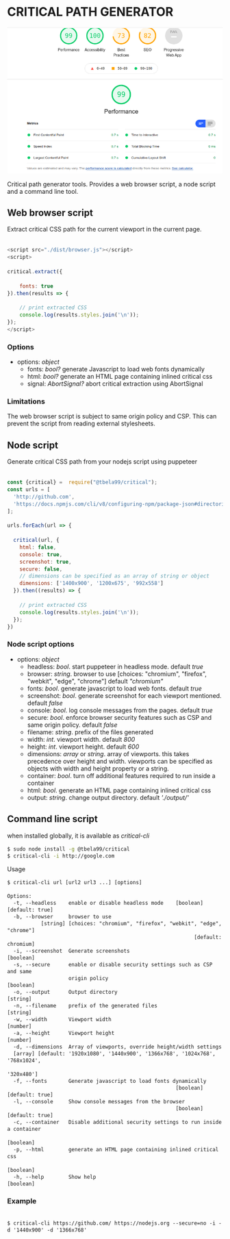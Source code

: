 # CRITICAL PATH GENERATOR

![screenshot](https://raw.githubusercontent.com/tbela99/critical/master/screenshot.png)

Critical path generator tools. Provides a web browser script, a node script and a command line tool.

## Web browser script

Extract critical CSS path for the current viewport in the current page.
```javascript

<script src="./dist/browser.js"></script>
<script>
    
critical.extract({
   
    fonts: true
}).then(results => {
    
    // print extracted CSS
    console.log(results.styles.join('\n'));
});
</script>
```

### Options

- options: _object_
  - fonts: _bool?_ generate Javascript to load web fonts dynamically
  - html: _bool?_ generate an HTML page containing inlined critical css
  - signal: _AbortSignal?_ abort critical extraction using AbortSignal

### Limitations

The web browser script is subject to same origin policy and CSP. 
This can prevent the script from reading external stylesheets.

## Node script

Generate critical CSS path from your nodejs script using puppeteer

```javascript

const {critical} =  require("@tbela99/critical");
const urls = [
  'http://github.com',
  'https://docs.npmjs.com/cli/v8/configuring-npm/package-json#directories'
];

urls.forEach(url => {

  critical(url, {
    html: false,
    console: true,
    screenshot: true,
    secure: false,
    // dimensions can be specified as an array of string or object
    dimensions: ['1400x900', '1200x675', '992x558']
  }).then((results) => {

    // print extracted CSS
    console.log(results.styles.join('\n'));
  });
})

```

### Node script options

- options: _object_
  - headless: _bool_. start puppeteer in headless mode. default _true_
  - browser: _string_. browser to use [choices: "chromium", "firefox", "webkit", "edge", "chrome"]
    default _"chromium"_
  - fonts: _bool_. generate javascript to load web fonts. default _true_
  - screenshot: _bool_. generate screenshot for each viewport mentioned. default _false_
  - console: _bool_. log console messages from the pages. default _true_
  - secure: _bool_. enforce browser security features such as CSP and same origin policy. default _false_
  - filename: _string_. prefix of the files generated
  - width: _int_. viewport width. default _800_
  - height: _int_. viewport height. default _600_
  - dimensions: _array_ or _string_. array of viewports. this takes precedence over height and width. viewports can be specified as objects with width and height property or a string.
  - container: _bool_. turn off additional features required to run inside a container
  - html: _bool_. generate an HTML page containing inlined critical css
  - output: _string_. change output directory. default _'./output/'_

## Command line script

when installed globally, it is available as _critical-cli_

```bash
$ sudo node install -g @tbela99/critical
$ critical-cli -i http://google.com
```

Usage

```shell
$ critical-cli url [url2 url3 ...] [options]

Options:
  -t, --headless    enable or disable headless mode    [boolean] [default: true]
  -b, --browser     browser to use
           [string] [choices: "chromium", "firefox", "webkit", "edge", "chrome"]
                                                             [default: chromium]
  -i, --screenshot  Generate screenshots                               [boolean]
  -s, --secure      enable or disable security settings such as CSP and same
                    origin policy                                      [boolean]
  -o, --output      Output directory                                    [string]
  -n, --filename    prefix of the generated files                       [string]
  -w, --width       Viewport width                                      [number]
  -a, --height      Viewport height                                     [number]
  -d, --dimensions  Array of viewports, override height/width settings
  [array] [default: '1920x1080', '1440x900', '1366x768', '1024x768', '768x1024',
                                                                      '320x480']
  -f, --fonts       Generate javascript to load fonts dynamically
                                                       [boolean] [default: true]
  -l, --console     Show console messages from the browser
                                                       [boolean] [default: true]
  -c, --container   Disable additional security settings to run inside a container
                                                                       [boolean]
  -p, --html        generate an HTML page containing inlined critical css
                                                                       [boolean]
  -h, --help        Show help                                          [boolean]
```

### Example

```shell

$ critical-cli https://github.com/ https://nodejs.org --secure=no -i -d '1440x900' -d '1366x768'
```